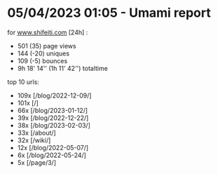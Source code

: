 # 05/04/2023 01:05 - Umami report
for www.shifeiti.com [24h] :

 - 501 (35) page views
 - 144 (-20) uniques
 - 109 (-5) bounces
 - 9h 18' 14'' (1h 11' 42'') totaltime


top 10 urls:
 - 109x [/blog/2022-12-09/]
 - 101x [/]
 - 66x [/blog/2023-01-12/]
 - 39x [/blog/2022-12-22/]
 - 38x [/blog/2023-02-03/]
 - 33x [/about/]
 - 32x [/wiki/]
 - 12x [/blog/2022-05-07/]
 - 6x [/blog/2022-05-24/]
 - 5x [/page/3/]


